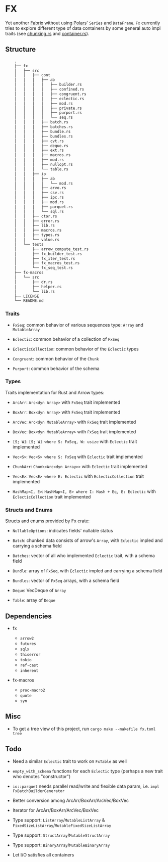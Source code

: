 # FX

Yet another [Fabrix](https://github.com/Jacobbishopxy/fabrix) without using [Polars](https://github.com/pola-rs/polars)' `Series` and `DataFrame`. `Fx` currently tries to explore different type of data containers by some general auto impl traits (see [chunking.rs](./fx/src/containers/ab/chunking.rs) and [container.rs](./fx/src/containers/ab/container.rs)).

## Structure

```txt
    .
    ├── fx
    │   ├── src
    │   │   ├── cont
    │   │   │   ├── ab
    │   │   │   │   ├── builder.rs
    │   │   │   │   ├── confined.rs
    │   │   │   │   ├── congruent.rs
    │   │   │   │   ├── eclectic.rs
    │   │   │   │   ├── mod.rs
    │   │   │   │   ├── private.rs
    │   │   │   │   ├── purport.rs
    │   │   │   │   └── seq.rs
    │   │   │   ├── batch.rs
    │   │   │   ├── batches.rs
    │   │   │   ├── bundle.rs
    │   │   │   ├── bundles.rs
    │   │   │   ├── cvt.rs
    │   │   │   ├── deque.rs
    │   │   │   ├── ext.rs
    │   │   │   ├── macros.rs
    │   │   │   ├── mod.rs
    │   │   │   ├── nullopt.rs
    │   │   │   └── table.rs
    │   │   ├── io
    │   │   │   ├── ab
    │   │   │   │   └── mod.rs
    │   │   │   ├── arvo.rs
    │   │   │   ├── csv.rs
    │   │   │   ├── ipc.rs
    │   │   │   ├── mod.rs
    │   │   │   ├── parquet.rs
    │   │   │   └── sql.rs
    │   │   ├── ctor.rs
    │   │   ├── error.rs
    │   │   ├── lib.rs
    │   │   ├── macros.rs
    │   │   ├── types.rs
    │   │   └── value.rs
    │   └── tests
    │       ├── arrow_compute_test.rs
    │       ├── fx_builder_test.rs
    │       ├── fx_iter_test.rs
    │       ├── fx_macros_test.rs
    │       └── fx_seq_test.rs
    ├── fx-macros
    │   └── src
    │       ├── dr.rs
    │       ├── helper.rs
    │       └── lib.rs
    ├── LICENSE
    └── README.md
```

### Traits

- `FxSeq`: common behavior of various sequences type: `Array` and `MutableArray`

- `Eclectic`: common behavior of a collection of `FxSeq`

- `EclecticCollection`: common behavior of the `Eclectic` types

- `Congruent`: common behavior of the `Chunk`

- `Purport`: common behavior of the schema

### Types

Traits implementation for Rust and Arrow types:

- `ArcArr`: `Arc<dyn Array>` with `FxSeq` trait implemented

- `BoxArr`: `Box<dyn Array>` with `FxSeq` trait implemented

- `ArcVec`: `Arc<dyn MutableArray>` with `FxSeq` trait implemented

- `BoxVec`: `Box<dyn MutableArray>` with `FxSeq` trait implemented

- `[S; W]`: `[S; W] where S: FxSeq, W: usize` with `Eclectic` trait implemented

- `Vec<S>`: `Vec<S> where S: FxSeq` with `Eclectic` trait implemented

- `ChunkArr`: `Chunk<Arc<dyn Array>>` with `Eclectic` trait implemented

- `Vec<E>`: `Vec<E> where E: Eclectic` with `EclecticCollection` trait implemented

- `HashMap<I, E>`: `HashMap<I, E> where I: Hash + Eq, E: Eclectic` with `EclecticCollection` trait implemented

### Structs and Enums

Structs and enums provided by Fx crate:

- `NullableOptions`: indicates fields' nullable status

- `Batch`: chunked data consists of arrow's `Array`, with `Eclectic` impled and carrying a schema field

- `Batches`: vector of all who implemented `Eclectic` trait, with a schema field

- `Bundle`: array of `FxSeq`, with `Eclectic` impled and carrying a schema field

- `Bundles`: vector of `FxSeq` arrays, with a schema field

- `Deque`: VecDeque of `Array`

- `Table`: array of `Deque`

## Dependencies

- fx

  - `arrow2`
  - `futures`
  - `sqlx`
  - `thiserror`
  - `tokio`
  - `ref-cast`
  - `inherent`

- fx-macros

  - `proc-macro2`
  - `quote`
  - `syn`

## Misc

- To get a tree view of this project, run `cargo make --makefile fx.toml tree`

## Todo

- Need a similar `Eclectic` trait to work on `FxTable` as well

- `empty_with_schema` functions for each `Eclectic` type (perhaps a new trait who denotes "constructor")

- `io::parquet` needs parallel read/write and flexible data param, i.e. `impl FxBatchBuilderGenerator`

- Better conversion among ArcArr/BoxArr/ArcVec/BoxVec

- Iterator for ArcArr/BoxArr/ArcVec/BoxVec

- Type support: `ListArray`/`MutableListArray` & `FixedSizeListArray`/`MutableFixedSizeListArray`

- Type support: `StructArray`/`MutableStructArray`

- Type support: `BinaryArray`/`MutableBinaryArray`

- Let I/O satisfies all containers
